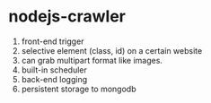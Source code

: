 # nodejs-crawler

1. front-end trigger
2. selective element (class, id) on a certain website
3. can grab multipart format like images.
4. built-in scheduler
5. back-end logging
6. persistent storage to mongodb

